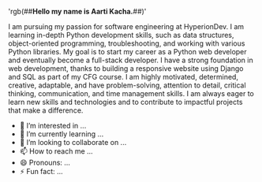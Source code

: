 'rgb(##**Hello my name is Aarti Kacha.**##)'

I am pursuing my passion for software engineering at HyperionDev. I am learning in-depth Python development skills, such as data structures, object-oriented programming, troubleshooting, and working with various Python libraries. 
My goal is to start my career as a Python web developer and eventually become a full-stack developer. I have a strong foundation in web development, thanks to building a responsive website using Django and SQL as part of my CFG course. I am highly motivated, determined, creative, adaptable, and have problem-solving, attention to detail, critical thinking, communication, and time management skills. I am always eager to learn new skills and technologies and to contribute to impactful projects that make a difference.

- 👀 I’m interested in ...
- 🌱 I’m currently learning ...
- 💞️ I’m looking to collaborate on ...
- 📫 How to reach me ...
- 😄 Pronouns: ...
- ⚡ Fun fact: ...

<!---
developer1820/developer1820 is a ✨ special ✨ repository because its `README.md` (this file) appears on your GitHub profile.
You can click the Preview link to take a look at your changes.
--->
